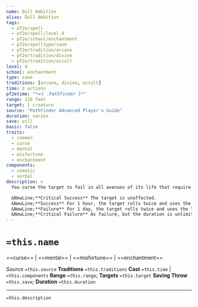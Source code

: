 ```yaml
---
name: Dull Ambition
alias: Dull Ambition
tags:
  - pf2e/spell
  - pf2e/spell/level_4
  - pf2e/school/enchantment
  - pf2e/spelltype/save
  - pf2e/tradition/arcane
  - pf2e/tradition/divine
  - pf2e/tradition/occult
level: 4
school: enchantment
type: save
traditions: [arcane, divine, occult]
time: 2 actions
pf2etime: "*⬺{ .Pathfinder }*"
range: 120 feet
target: 1 creature
source: "Pathfinder Advanced Player's Guide"
duration: varies
save: will
basic: false
traits:
  - common
  - curse
  - mental
  - misfortune
  - enchantment
components:
  - somatic
  - verbal
description: >
  You curse the target to fail in all avenues of its life that require drive and ambition, as it inadvertently undermines its own goals at every turn. The effect is based on the target's Will save.

  &NewLine;**Critical Success** The target is unaffected.
  &NewLine;**Success** For 1 hour, the target rolls twice and uses the lower result on initiative rolls.
  &NewLine;**Failure** For 1 day, the target rolls twice and uses the lower result on initiative rolls and any check to determine the success of a downtime activity.
  &NewLine;**Critical Failure** As failure, but the duration is unlimited.
---
```

# `=this.name`
==curse== | ==mental== | ==misfortune== | ==enchantment==

*Source* `=this.source`
**Traditions** `=this.traditions`
**Cast** `=this.time` | `=this.components`
**Range** `=this.range`; **Targets** `=this.target`
**Saving Throw** `=this.save`; **Duration** `=this.duration`

***
`=this.description`